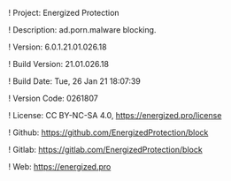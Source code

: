 ! Project: Energized Protection

! Description: ad.porn.malware blocking.

! Version: 6.0.1.21.01.026.18

! Build Version: 21.01.026.18

! Build Date: Tue, 26 Jan 21 18:07:39

! Version Code: 0261807

! License: CC BY-NC-SA 4.0, https://energized.pro/license

! Github: https://github.com/EnergizedProtection/block

! Gitlab: https://gitlab.com/EnergizedProtection/block


! Web: https://energized.pro
